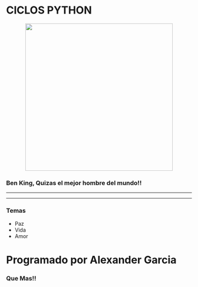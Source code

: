 
# CICLOS PYTHON

<p align="center">
  <img src="https://i.pinimg.com/550x/30/21/47/302147bb9f88a853ef9dbbdf1ee5d11b.jpg"width="400"height="400">
</p>

### Ben King, Quizas el mejor hombre del mundo!!
***
***
### Temas
- Paz
- Vida
- Amor
# Programado por Alexander Garcia
### Que Mas!!
